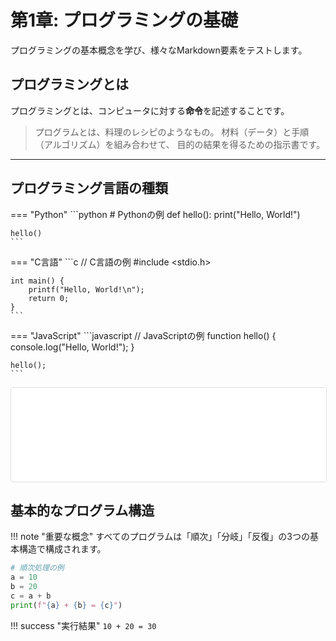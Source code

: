# 第1章: プログラミングの基礎

プログラミングの基本概念を学び、様々なMarkdown要素をテストします。

## プログラミングとは

プログラミングとは、コンピュータに対する**命令**を記述することです。

> プログラムとは、料理のレシピのようなもの。
> 材料（データ）と手順（アルゴリズム）を組み合わせて、
> 目的の結果を得るための指示書です。

---

## プログラミング言語の種類

=== "Python"
    ```python
    # Pythonの例
    def hello():
        print("Hello, World!")

    hello()
    ```

=== "C言語"
    ```c
    // C言語の例
    #include <stdio.h>

    int main() {
        printf("Hello, World!\n");
        return 0;
    }
    ```

=== "JavaScript"
    ```javascript
    // JavaScriptの例
    function hello() {
        console.log("Hello, World!");
    }

    hello();
    ```

<iframe src="../../tables/language_comparison.html" width="100%"  style="border: 1px solid #ddd; border-radius: 4px;" scrolling="no" class="auto-height-iframe"></iframe>

## 基本的なプログラム構造

!!! note "重要な概念"
    すべてのプログラムは「順次」「分岐」「反復」の3つの基本構造で構成されます。

```python
# 順次処理の例
a = 10
b = 20
c = a + b
print(f"{a} + {b} = {c}")
```

!!! success "実行結果"
    ```
    10 + 20 = 30
    ```
